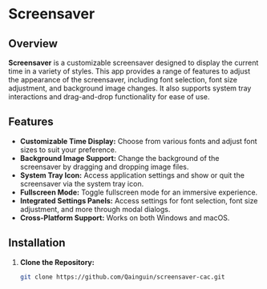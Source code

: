 # Screensaver 

## Overview

**Screensaver** is a customizable screensaver designed to display the current time in a variety of styles. This app provides a range of features to adjust the appearance of the screensaver, including font selection, font size adjustment, and background image changes. It also supports system tray interactions and drag-and-drop functionality for ease of use.

## Features

- **Customizable Time Display:** Choose from various fonts and adjust font sizes to suit your preference.
- **Background Image Support:** Change the background of the screensaver by dragging and dropping image files.
- **System Tray Icon:** Access application settings and show or quit the screensaver via the system tray icon.
- **Fullscreen Mode:** Toggle fullscreen mode for an immersive experience.
- **Integrated Settings Panels:** Access settings for font selection, font size adjustment, and more through modal dialogs.
- **Cross-Platform Support:** Works on both Windows and macOS.

## Installation

1. **Clone the Repository:**

   ```bash
   git clone https://github.com/Qainguin/screensaver-cac.git
   ```
